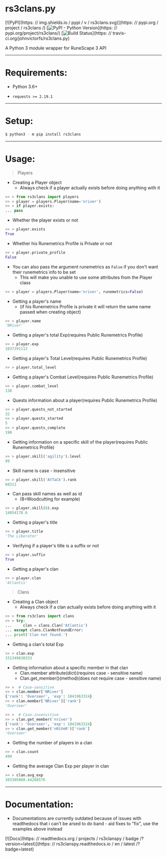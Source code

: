 # rs3clans.py
[![PyPI](https: // img.shields.io / pypi / v / rs3clans.svg)](https: // pypi.org / project / rs3clans /) [![PyPI - Python Version](https://img.shields.io/pypi/pyversions/rs3clans.svg)](https: // pypi.org/project/rs3clans/) [![Build Status](https://travis-ci.org/johnvictorfs/rs3clans.py.svg?branch=master)](https: // travis-ci.org/johnvictorfs/rs3clans.py)

A Python 3 module wrapper for RuneScape 3 API

***
# Requirements:

- Python 3.6+

- `requests >= 2.19.1`

***

# Setup:

```bash
$ python3 - m pip install rs3clans
```

***

# Usage:

> Players

- Creating a Player object
    - Always check if a player actually exists before doing anything with it
```python
>> > from rs3clans import players
>> > player = players.Player(name='nriver')
>> > if player.exists:
... pass
```

- Whether the player exists or not
```python
>> > player.exists
True
```

- Whether his Runemetrics Profile is Private or not
```python
>> > player.private_profile
False
```

- You can also pass the argument runemetrics as `False` if you don't want their runemetrics info to be set
    - This will make you unable to use some attributes from the Player class
```python
>> > player = players.Player(name='nriver', runemetrics=False)
```

- Getting a player's name
    - (if his Runemetrics Profile is private it will return the same name passed when creating object)
```python
>> > player.name
'NRiver'
```

- Getting a player's total Exp(requires Public Runemetrics Profile)
```python
>> > player.exp
1037291112
```

- Getting a player's Total Level(requires Public Runemetrics Profile)
```python
>> > player.total_level
```

- Getting a player's Combat Level(requires Public Runemetrics Profile)
```python
>> > player.combat_level
138
```

- Quests information about a player(requires Public Runemetrics Profile)
```python
>> > player.quests_not_started
32
>> > player.quests_started
5
>> > player.quests_complete
198
```

- Getting information on a specific skill of the player(requires Public Runemetrics Profile)
```python
>> > player.skill('agility').level
99
```

- Skill name is case - insensitive
```python
>> > player.skill('AtTaCk').rank
68311
```

- Can pass skill names as well as id
    - (8=Woodcutting for example)
```python
>> > player.skill(8).exp
14054178.6
```

- Getting a player's title
```python
>> > player.title
'The Liberator'
```

- Verifying if a player's title is a suffix or not
```python
>> > player.suffix
True
```
- Getting a player's clan
```python
>> > player.clan
'Atlantis'
```

> Clans

- Creating a Clan object
    - Always check if a clan actually exists before doing anything with it
```python
>> > from rs3clans import clans
>> > try:
...     clan = clans.Clan('Atlantis')
... except clans.ClanNotFoundError:
... print('Clan not found.')
```

- Getting a clan's total Exp
```python
>> > clan.exp
151349638333
```

- Getting information about a specific member in that clan
    - Clan.member attribute(dict)(requires case - sensitive name)
    - Clan.get_member()(method)(does not require case - sensitive name)
```python
>> >  # Case-sensitive
>> > clan.member['NRiver']
{'rank': 'Overseer', 'exp': 1041963324}
>> > clan.member['NRiver']['rank']
'Overseer'
```

```python
>> >  # Case-insensitive
>> > clan.get_member('nriver')
{'rank': 'Overseer', 'exp': 1041963324}
>> > clan.get_member('nRiVeR')['rank']
'Overseer'
```

- Getting the number of players in a clan
```python
>> > clan.count
499
```

- Getting the average Clan Exp per player in clan
```python
>> > clan.avg_exp
303305888.44288576
```


***

# Documentation:

- Documentations are currently outdated because of issues with readthedocs that i can't be arsed to do band - aid fixes to "fix", use the examples above instead

[![Docs](https: // readthedocs.org / projects / rs3clanspy / badge /?version=latest)](https: // rs3clanspy.readthedocs.io / en / latest /?badge=latest)
